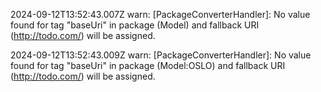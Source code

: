 2024-09-12T13:52:43.007Z warn: [PackageConverterHandler]: No value found for tag "baseUri" in package (Model) and fallback URI (http://todo.com/) will be assigned.

2024-09-12T13:52:43.009Z warn: [PackageConverterHandler]: No value found for tag "baseUri" in package (Model:OSLO) and fallback URI (http://todo.com/) will be assigned.

